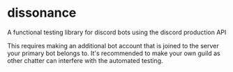 # dissonance
A functional testing library for discord bots using the discord production API

This requires making an additional bot account that is joined to the server your primary bot belongs to. It's recommended to make your own guild as other chatter can interfere with the automated testing.
